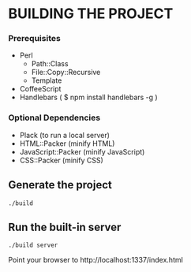 BUILDING THE PROJECT
====================

### Prerequisites

 * Perl
   * Path::Class
   * File::Copy::Recursive
   * Template
 * CoffeeScript
 * Handlebars ( $ npm install handlebars -g )

### Optional Dependencies

 * Plack (to run a local server)
 * HTML::Packer (minify HTML)
 * JavaScript::Packer (minify JavaScript)
 * CSS::Packer (minify CSS)

Generate the project
--------------------

    ./build

Run the built-in server
--------------------

    ./build server

Point your browser to http://localhost:1337/index.html
